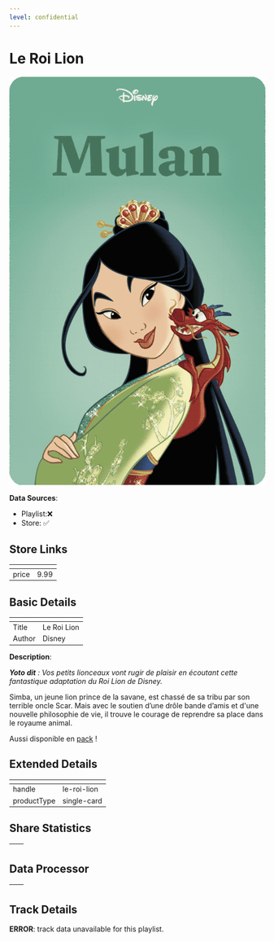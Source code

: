 ```yaml
---
level: confidential
---
```

# Le Roi Lion

![card_[6I7Mo].png](../../img/cards/card_[6I7Mo].png)

**Data Sources**: 

- Playlist:❌
- Store: ✅


## Store Links

| <!-- --> | <!-- --> |
| - | - |
| price | 9.99 |


## Basic Details

| <!-- --> | <!-- --> |
| - | - |
| Title | Le Roi Lion |
| Author | Disney |

**Description**:

_**Yoto dit** : Vos petits lionceaux vont rugir de plaisir en écoutant cette fantastique adaptation du Roi Lion de Disney._

Simba, un jeune lion prince de la savane, est chassé de sa tribu par son terrible oncle Scar. Mais avec le soutien d’une drôle bande d’amis et d'une nouvelle philosophie de vie, il trouve le courage de reprendre sa place dans le royaume animal.

Aussi disponible en [pack](https://eu.yotoplay.com/fr/products//les-classiques-disney-volume-2 "pack") !


## Extended Details

| <!-- --> | <!-- --> |
| - | - |
| handle | le-roi-lion |
| productType | single-card |


## Share Statistics

| <!-- --> | <!-- --> |
| - | - |


## Data Processor

| <!-- --> | <!-- --> |
| - | - |


## Track Details

**ERROR**: track data unavailable for this playlist.
